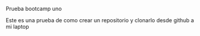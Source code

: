 Prueba bootcamp uno

Este es una prueba de como crear un repositorio y clonarlo desde github a mi laptop 
